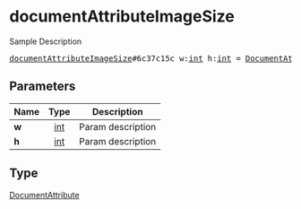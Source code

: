 # documentAttributeImageSize

Sample Description

<pre>
<a href="../constructor/documentAttributeImageSize.md">documentAttributeImageSize</a>#6c37c15c w:<a href="../type/int.md">int</a> h:<a href="../type/int.md">int</a> = <a href="../type/DocumentAttribute.md">DocumentAttribute</a>;</pre>
## Parameters

| Name | Type | Description |
|------|:----:|-------------|
| **w** | <a href="../type/int.md">int</a> | Param description |
| **h** | <a href="../type/int.md">int</a> | Param description |

## Type

<a href="../type/DocumentAttribute.md">DocumentAttribute</a>
